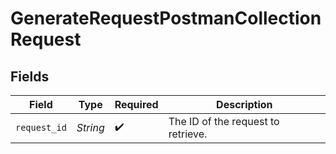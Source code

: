 # GenerateRequestPostmanCollectionRequest


## Fields

| Field                              | Type                               | Required                           | Description                        |
| ---------------------------------- | ---------------------------------- | ---------------------------------- | ---------------------------------- |
| `request_id`                       | *String*                           | :heavy_check_mark:                 | The ID of the request to retrieve. |